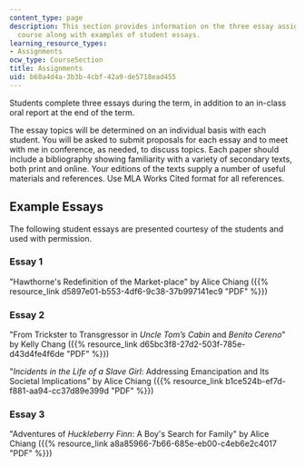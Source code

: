 ```yaml
---
content_type: page
description: This section provides information on the three essay assignments of the
  course along with examples of student essays.
learning_resource_types:
- Assignments
ocw_type: CourseSection
title: Assignments
uid: b68a4d4a-3b3b-4cbf-42a9-de5718ead455
---
```


Students complete three essays during the term, in addition to an in-class oral report at the end of the term.

The essay topics will be determined on an individual basis with each student. You will be asked to submit proposals for each essay and to meet with me in conference, as needed, to discuss topics. Each paper should include a bibliography showing familiarity with a variety of secondary texts, both print and online. Your editions of the texts supply a number of useful materials and references. Use MLA Works Cited format for all references.

Example Essays
--------------

The following student essays are presented courtesy of the students and used with permission.

### Essay 1

"Hawthorne's Redefinition of the Market-place" by Alice Chiang ({{% resource_link d5897e01-b553-4df6-9c38-37b997141ec9 "PDF" %}})

### Essay 2

"From Trickster to Transgressor in _Uncle Tom’s Cabin_ and _Benito Cereno_" by Kelly Chang ({{% resource_link d65bc3f8-27d2-503f-785e-d43d4fe4f6de "PDF" %}})

"_Incidents in the Life of a Slave Girl_: Addressing Emancipation and Its Societal Implications" by Alice Chiang ({{% resource_link b1ce524b-ef7d-f881-aa94-cc37d89e399d "PDF" %}})

### Essay 3

"Adventures of _Huckleberry Finn_: A Boy's Search for Family" by Alice Chiang ({{% resource_link a8a85966-7b66-685e-eb00-c4eb6e2c4017 "PDF" %}})